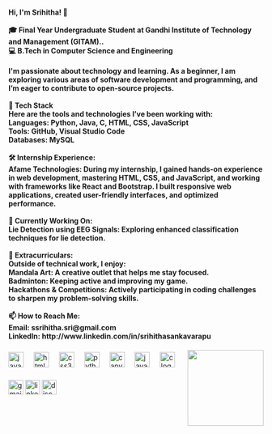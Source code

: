 <h4 align="left">Hi, I'm Srihitha! 👋<br><br>🎓 Final Year Undergraduate Student at Gandhi Institute of Technology and Management (GITAM)..<br>💻 B.Tech in Computer Science and Engineering<br><br>I'm passionate about technology and learning. As a beginner, I am exploring various areas of software development and programming, and I’m eager to contribute to open-source projects.<br><br>🚀 Tech Stack<br>Here are the tools and technologies I’ve been working with:<br>Languages: Python, Java, C, HTML, CSS, JavaScript<br>Tools: GitHub, Visual Studio Code<br>Databases: MySQL<br><br>🛠️ Internship Experience:<br>Afame Technologies: During my internship, I gained hands-on experience in web development, mastering HTML, CSS, and JavaScript, and working with frameworks like React and Bootstrap. I built responsive web applications, created user-friendly interfaces, and optimized performance. <br><br>🎯 Currently Working On:<br>Lie Detection using EEG Signals: Exploring enhanced classification techniques for lie detection.<br><br>🎨 Extracurriculars:<br>Outside of technical work, I enjoy:<br>Mandala Art: A creative outlet that helps me stay focused.<br>Badminton: Keeping active and improving my game.<br>Hackathons & Competitions: Actively participating in coding challenges to sharpen my problem-solving skills.<br><br>📫 How to Reach Me:<br>Email: ssrihitha.sri@gmail.com<br>LinkedIn: http://www.linkedin.com/in/srihithasankavarapu</h4>

####

<img align="right" height="150" src="https://user-images.githubusercontent.com/74038190/236119160-976a0405-caa7-470c-9356-16d43402ea0a.gif"  />

###

<div align="left">
  <img src="https://cdn.jsdelivr.net/gh/devicons/devicon/icons/javascript/javascript-original.svg" height="30" alt="javascript logo"  />
  <img width="12" />
  <img src="https://cdn.jsdelivr.net/gh/devicons/devicon/icons/html5/html5-original.svg" height="30" alt="html5 logo"  />
  <img width="12" />
  <img src="https://cdn.jsdelivr.net/gh/devicons/devicon/icons/css3/css3-original.svg" height="30" alt="css3 logo"  />
  <img width="12" />
  <img src="https://cdn.jsdelivr.net/gh/devicons/devicon/icons/python/python-original.svg" height="30" alt="python logo"  />
  <img width="12" />
  <img src="https://cdn.jsdelivr.net/gh/devicons/devicon/icons/canva/canva-original.svg" height="30" alt="canva logo"  />
  <img width="12" />
  <img src="https://cdn.jsdelivr.net/gh/devicons/devicon/icons/java/java-original.svg" height="30" alt="java logo"  />
  <img width="12" />
  <img src="https://cdn.jsdelivr.net/gh/devicons/devicon/icons/c/c-original.svg" height="30" alt="c logo"  />
</div>

###

<div align="left">
  <img src="https://img.shields.io/static/v1?message=Gmail&logo=gmail&label=&color=D14836&logoColor=white&labelColor=&style=for-the-badge" height="29" alt="gmail logo"  />
  <img src="https://img.shields.io/static/v1?message=LinkedIn&logo=linkedin&label=&color=0077B5&logoColor=white&labelColor=&style=for-the-badge" height="29" alt="linkedin logo"  />
  <img src="https://img.shields.io/static/v1?message=Discord&logo=discord&label=&color=7289DA&logoColor=white&labelColor=&style=for-the-badge" height="29" alt="discord logo"  />
</div>

###
